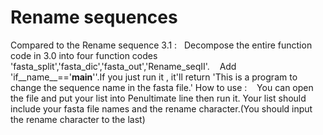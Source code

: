 # Rename sequences 
Compared to the Rename sequence 3.1 : 
    Decompose the entire function code in 3.0 into four function codes 'fasta_split','fasta_dic','fasta_out','Rename_seqⅡ'.
    Add 'if__name__=='__main__''.If you just run it , it'll return 'This is a program to change the sequence name in the fasta file.'
How to use :
    You can open the file and put your list into Penultimate line then run it.
    Your list should include your fasta file names and the rename character.(You should input the rename character to the last) 
